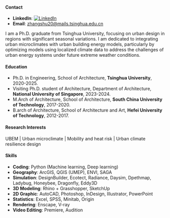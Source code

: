 #### Contact
- <strong>LinkedIn</strong>: [![LinkedIn](https://img.shields.io/badge/LinkedIn-%230077B5?style=flat&logo=linkedin&logoColor=white)](https://www.linkedin.com/in/shuyang-shawn-zhang-b355602a7)
- <strong>Email</strong>: [zhangshu20@mails.tsinghua.edu.cn](zhangshu20@mails.tsinghua.edu.cn)  

I am a Ph.D. graduate from Tsinghua University, focusing on urban design in regions with significant seasonal variations. I am dedicated to integrating urban microclimates with urban building energy models, particularly by optimizing models using localized climate data to address the challenges of urban energy systems under future extreme weather conditions.  

#### Education
- Ph.D. in Engineering, School of Architecture, <strong>Tsinghua University</strong>, 2020-2025.
- Visiting Ph.D. student of Architecture, Department of Architecture, <strong>National University of Singapore</strong>, 2023-2024.
- M.Arch of Architecture, School of Architecture, <strong>South China University of Technology</strong>, 2017-2020.
- B.arch of Architecture, School of Architecture and Art, <strong>Hefei University of Technology</strong>, 2012-2017.  

#### Research Interests
UBEM | Urban microclimate | Mobility and heat risk | Urban climate resilience design  

#### Skills
- <strong>Coding</strong>: Python (Machine learning, Deep learning)
- <strong>Geography</strong>: ArcGIS, QGIS (UMEP), ENVI, SAGA
- <strong>Simulation</strong>: DesignBuilder, Ecotect, Radiance, Daysim, Dpethmap, Ladybug, Honeybee, Dragonfly, Eddy3D
- <strong>3D Modeling</strong>: Rhino + Grasshopper, SketchUp
- <strong>2D Graphic</strong>: AutoCAD, Photoshop, InDesign, Illustrator, PowerPoint
- <strong>Statistics</strong>: Excel, SPSS, Minitab, Origin
- <strong>Rendering</strong>: Enscape, V-ray
- <strong>Video Editing</strong>: Premiere, Audition


